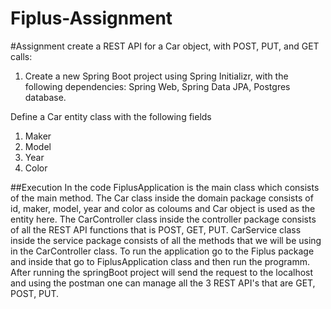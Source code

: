 # Fiplus-Assignment
#Assignment
create a REST API for a Car object, with POST, PUT, and GET calls:
1. Create a new Spring Boot project using Spring Initializr, with the following dependencies:
Spring Web,
Spring Data JPA,
Postgres database.

Define a Car entity class with the following fields
1. Maker
2. Model
3. Year
4. Color

##Execution 
In the code FiplusApplication is the main class which consists of the main method.
The Car class inside the domain package consists of id, maker, model, year and color as coloums and Car object is used as the entity here.
The CarController class inside the controller package consists of all the REST API functions that is POST, GET, PUT.
CarService class inside the service package consists of all the methods that we will be using in the CarController class.
To run the application go to the Fiplus package and inside that go to FiplusApplication class and then run the programm. After running the springBoot project will send the request to the localhost and using the postman one can manage all the 3 REST API's that are GET, POST, PUT.
